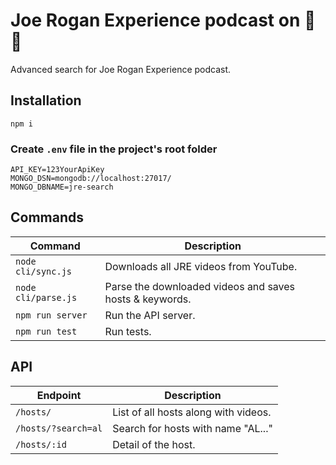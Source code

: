 # Joe Rogan Experience podcast on 🚀 🍄
Advanced search for Joe Rogan Experience podcast.

## Installation

`npm i`

### Create `.env` file in the project's root folder
```
API_KEY=123YourApiKey
MONGO_DSN=mongodb://localhost:27017/
MONGO_DBNAME=jre-search
```

## Commands

| Command | Description |
|---------|-------------|
| `node cli/sync.js` | Downloads all JRE videos from YouTube. |
| `node cli/parse.js` | Parse the downloaded videos and saves hosts & keywords. |
| `npm run server` | Run the API server. |
| `npm run test` | Run tests. |

## API

| Endpoint | Description |
|---------|-------------|
| `/hosts/` | List of all hosts along with videos. |
| `/hosts/?search=al` | Search for hosts with name "AL..." |
| `/hosts/:id` | Detail of the host. |